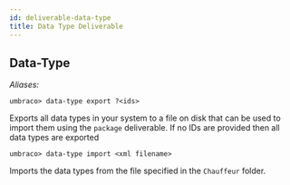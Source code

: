 ```yaml
---
id: deliverable-data-type
title: Data Type Deliverable
---
```


## Data-Type

_Aliases: <none>_

    umbraco> data-type export ?<ids>

Exports all data types in your system to a file on disk that can be used to import them using the `package` deliverable. If no IDs are provided then all data types are exported

    umbraco> data-type import <xml filename>

Imports the data types from the file specified in the `Chauffeur` folder.
